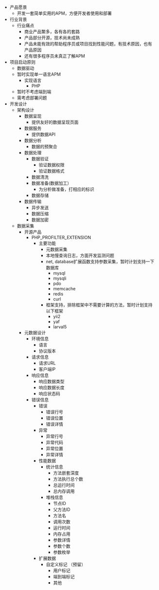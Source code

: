 * 产品愿景
    * 开发一套简单实用的APM，方便开发者使用和部署
* 行业背景
    * 行业痛点
      * 商业产品繁多，各有各的套路
      * 产品部分开源，技术尚未成熟
      * 产品未能有效的帮助程序员或项目找到性能问题，有技术原因，也有产品原因
      * 还有很多程序员未真正了解APM
* 项目启动原则
    * 数据驱动
    * 暂时实现单一语言APM
      * 实现语言
         * PHP
    * 暂时不考虑端到端
    * 需考虑部署问题
* 开发设计
    * 架构设计
        * 数据呈现 
            * 提供友好的数据呈现页面
        * 数据服务
            * 提供数据API
        * 数据分析
            * 数据的预聚合
        * 数据处理
            * 数据验证
                * 验证数据权限
                * 验证数据格式
            * 数据清洗
            * 数据准备(数据加工）
                * 为分析做准备，打相应的标识
            * 数据存储
        * 数据传输
            * 异步发送
            * 数据压缩
            * 数据加密
     * 数据采集
         * 开源产品
            * PHP_PROFILTER_EXTENSION
               * 主要功能
                  * 元数据采集
                  * 本地慢查询日志，方面开发监测问题
                  * net, database扩展函数支持参数采集，暂时计划支持一下数据库
                     * mysql
                     * mysqli
                     * pdo
                     * memcache
                     * redis
                     * curl
                  * 框架支持，排除框架中不需要计算的方法，暂时计划支持以下框架
                      * yii2
                      * yaf
                      * larval5
         * 元数据设计
             * 环境信息
                 * 语言
                 * 协议版本
             * 请求信息
                 * 请求URL
                 * 客户端IP
             * 响应信息
                 * 响应数据类型
                 * 响应数据长度
                 * 响应状态码
             * 错误信息
                 * 错误
                     * 错误行号
                     * 错误位置
                     * 错误详情
                 * 异常
                     * 异常行号
                     * 异常代码
                     * 异常位置
                     * 异常详情
                 * 性能数据
                     * 统计信息
                         * 方法嵌套深度
                         * 方法执行总个数
                         * 总运行时间
                         * 总内存调用
                     * 堆栈信息
                         * 节点ID
                         * 父方法ID
                         * 方法名
                         * 调用次数
                         * 运行时间
                         * 内存占用
                         * 参数详情
                         * 参数个数
                         * 参数枚举
                 * 扩展数据
                     * 自定义标记 （预留）
                         * 用户标记
                         * 端到端标记
                         * 其他
